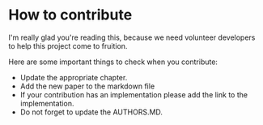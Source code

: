 # How to contribute

I'm really glad you're reading this, because we need volunteer developers to help this project come to fruition.

Here are some important things to check when you contribute:

  * Update the appropriate chapter.
  * Add the new paper to the markdown file
  * If your contribution has an implementation please add the link to the implementation.
  * Do not forget to update the AUTHORS.MD.
  
